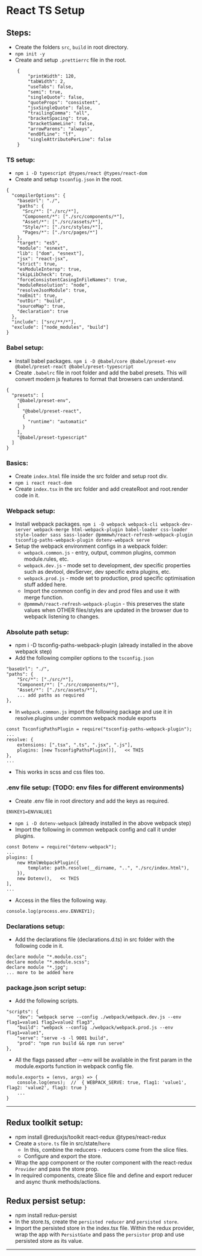 # React TS Setup

## Steps:

- Create the folders `src`, `build` in root directory.
- `npm init -y`
- Create and setup `.prettierrc` file in the root.

```
	{
		"printWidth": 120,
		"tabWidth": 2,
		"useTabs": false,
		"semi": true,
		"singleQuote": false,
		"quoteProps": "consistent",
		"jsxSingleQuote": false,
		"trailingComma": "all",
		"bracketSpacing": true,
		"bracketSameLine": false,
		"arrowParens": "always",
		"endOfLine": "lf",
		"singleAttributePerLine": false
	}
```

### TS setup:

- `npm i -D typescript @types/react @types/react-dom`
- Create and setup `tsconfig.json` in the root.

```
{
  "compilerOptions": {
    "baseUrl": "./",
    "paths": {
      "Src/*": ["./src/*"],
      "Component/*": ["./src/components/*"],
      "Asset/*": ["./src/assets/*"],
      "Style/*": ["./src/styles/*"],
      "Pages/*": ["./src/pages/*"]
    },
    "target": "es5",
    "module": "esnext",
    "lib": ["dom", "esnext"],
    "jsx": "react-jsx",
    "strict": true,
    "esModuleInterop": true,
    "skipLibCheck": true,
    "forceConsistentCasingInFileNames": true,
    "moduleResolution": "node",
    "resolveJsonModule": true,
    "noEmit": true,
    "outDir": "build",
    "sourceMap": true,
    "declaration": true
  },
  "include": ["src/**/*"],
  "exclude": ["node_modules", "build"]
}
```

### Babel setup:

- Install babel packages. `npm i -D @babel/core @babel/preset-env @babel/preset-react @babel/preset-typescript`
- Create `.babelrc` file in root folder and add the babel presets. This will convert modern js features to format that browsers can understand.

```
{
  "presets": [
    "@babel/preset-env",
    [
      "@babel/preset-react",
      {
        "runtime": "automatic"
      }
    ],
    "@babel/preset-typescript"
  ]
}
```

### Basics:

- Create `index.html` file inside the src folder and setup root div.
- `npm i react react-dom`
- Create `index.tsx` in the src folder and add createRoot and root.render code in it.

### Webpack setup:

- Install webpack packages. `npm i -D webpack webpack-cli webpack-dev-server webpack-merge html-webpack-plugin babel-loader css-loader style-loader sass sass-loader @pmmmwh/react-refresh-webpack-plugin tsconfig-paths-webpack-plugin dotenv-webpack serve`
- Setup the webpack environment configs in a webpack folder:
  - `webpack.common.js` - entry, output, common plugins, common module.rules, etc.
  - `webpack.dev.js` - mode set to development, dev specific properties such as devtool, devServer, dev specific extra plugins, etc.
  - `webpack.prod.js` - mode set to production, prod specific optimisation stuff added here.
  - Import the common config in dev and prod files and use it with merge function.
  - `@pmmmwh/react-refresh-webpack-plugin` - this preserves the state values when OTHER files/styles are updated in the browser due to webpack listening to changes.

### Absolute path setup:

- npm i -D tsconfig-paths-webpack-plugin (already installed in the above webpack step)
- Add the following compiler options to the `tsconfig.json`

```
"baseUrl": "./",
"paths": {
	"Src/*": ["./src/*"],
	"Component/*": ["./src/components/*"],
	"Asset/*": ["./src/assets/*"],
	... add paths as required
},
```

- In `webpack.common.js` import the following package and use it in resolve.plugins under common webpack module exports

```
const TsconfigPathsPlugin = require("tsconfig-paths-webpack-plugin");
...
resolve: {
	extensions: [".tsx", ".ts", ".jsx", ".js"],
	plugins: [new TsconfigPathsPlugin()],	<< THIS
},
...
```

- This works in scss and css files too.

### .env file setup: (TODO: env files for different environments)

- Create .env file in root directory and add the keys as required.

```
ENVKEY1=ENVVALUE1
```

- `npm i -D dotenv-webpack` (already installed in the above webpack step)
- Import the following in common webpack config and call it under plugins.

```
const Dotenv = require("dotenv-webpack");
...
plugins: [
	new HtmlWebpackPlugin({
		template: path.resolve(__dirname, "..", "./src/index.html"),
	}),
	new Dotenv(),	<< THIS
],
...
```

- Access in the files the following way.

```
console.log(process.env.ENVKEY1);
```

### Declarations setup:

- Add the declarations file (declarations.d.ts) in src folder with the following code in it.

```
declare module "*.module.css";
declare module "*.module.scss";
declare module "*.jpg";
... more to be added here
```

### package.json script setup:

- Add the following scripts.

```
"scripts": {
	"dev": "webpack serve --config ./webpack/webpack.dev.js --env flag1=value1 flag2=value2 flag3",
	"build": "webpack --config ./webpack/webpack.prod.js --env flag1=value1",
	"serve": "serve -s -l 9001 build",
	"prod": "npm run build && npm run serve"
},
```

- All the flags passed after --env will be available in the first param in the module.exports function in webpack config file.

```
module.exports = (envs, args) => {
	console.log(envs);	//	{ WEBPACK_SERVE: true, flag1: 'value1', flag2: 'value2', flag3: true }
	...
}
```

---

## Redux toolkit setup:

- npm install @reduxjs/toolkit react-redux @types/react-redux
- Create a `store.ts` file in src/state/`here`
  - In this, combine the reducers - reducers come from the slice files.
  - Configure and export the store.
- Wrap the app component or the router component with the react-redux `Provider` and pass the store prop.
- In required components, create Slice file and define and export reducer and async thunk methods/actions.

## Redux persist setup:

- npm install redux-persist
- In the store.ts, create the `persisted reducer` and `persisted store`.
- Import the persisted store in the index.tsx file. Within the redux provider, wrap the app with `PersistGate` and pass the `persistor` prop and use persisted store as its value.

---
